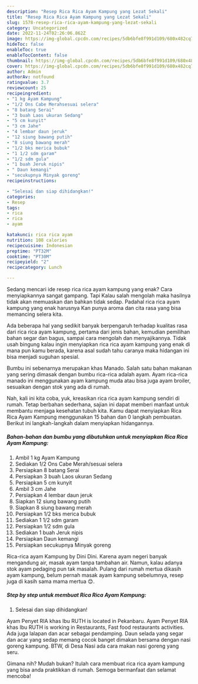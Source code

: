 ```yaml
---
description: "Resep Rica Rica Ayam Kampung yang Lezat Sekali"
title: "Resep Rica Rica Ayam Kampung yang Lezat Sekali"
slug: 1578-resep-rica-rica-ayam-kampung-yang-lezat-sekali
category: Uncategorized
date: 2022-11-24T02:26:06.862Z
image: https://img-global.cpcdn.com/recipes/5db6bfe8f991d109/680x482cq70/rica-rica-ayam-kampung-foto-resep-utama.jpg
hideToc: false
enableToc: true
enableTocContent: false
thumbnail: https://img-global.cpcdn.com/recipes/5db6bfe8f991d109/680x482cq70/rica-rica-ayam-kampung-foto-resep-utama.jpg
cover: https://img-global.cpcdn.com/recipes/5db6bfe8f991d109/680x482cq70/rica-rica-ayam-kampung-foto-resep-utama.jpg
author: Admin
authorAv: notfound
ratingvalue: 3.7
reviewcount: 25
recipeingredient:
- "1 kg Ayam Kampung"
- "1/2 Ons Cabe Merahsesuai selera"
- "8 batang Serai"
- "3 buah Laos ukuran Sedang"
- "5 cm kunyit"
- "3 cm Jahe"
- "4 lembar daun jeruk"
- "12 siung bawang putih"
- "8 siung bawang merah"
- "1/2 bks merica bubuk"
- "1 1/2 sdm garam"
- "1/2 sdm gula"
- "1 buah Jeruk nipis"
- " Daun kemangi"
- "secukupnya Minyak goreng"
recipeinstructions:

- "Selesai dan siap dihidangkan!"
categories:
- Resep
tags:
- rica
- rica
- ayam

katakunci: rica rica ayam 
nutrition: 108 calories
recipecuisine: Indonesian
preptime: "PT32M"
cooktime: "PT30M"
recipeyield: "2"
recipecategory: Lunch

---
```



Sedang mencari ide resep rica rica ayam kampung yang enak? Cara menyiapkannya sangat gampang. Tapi Kalau salah mengolah maka hasilnya tidak akan memuaskan dan bahkan tidak sedap. Padahal rica rica ayam kampung yang enak harusnya Kan punya aroma dan cita rasa yang bisa memancing selera kita.


Ada beberapa hal yang sedikit banyak berpengaruh terhadap kualitas rasa dari rica rica ayam kampung, pertama dari jenis bahan, kemudian pemilihan bahan segar dan bagus, sampai cara mengolah dan menyajikannya. Tidak usah bingung kalau ingin menyiapkan rica rica ayam kampung yang enak di mana pun kamu berada, karena asal sudah tahu caranya maka hidangan ini bisa menjadi suguhan spesial.

Bumbu ini sebenarnya merupakan khas Manado. Salah satu bahan makanan yang sering dimasak dengan bumbu rica-rica adalah ayam. Ayam rica-rica manado ini menggunakan ayam kampung muda atau bisa juga ayam broiler, sesuaikan dengan stok yang ada di rumah.


Nah, kali ini kita coba, yuk, kreasikan rica rica ayam kampung sendiri di rumah. Tetap berbahan sederhana, sajian ini dapat memberi manfaat untuk membantu menjaga kesehatan tubuh kita. Kamu dapat menyiapkan Rica Rica Ayam Kampung menggunakan 15 bahan dan 0 langkah pembuatan. Berikut ini langkah-langkah dalam menyiapkan hidangannya.

<!--inarticleads1-->

##### Bahan-bahan dan bumbu yang dibutuhkan untuk menyiapkan Rica Rica Ayam Kampung:

1. Ambil 1 kg Ayam Kampung
1. Sediakan 1/2 Ons Cabe Merah/sesuai selera
1. Persiapkan 8 batang Serai
1. Persiapkan 3 buah Laos ukuran Sedang
1. Persiapkan 5 cm kunyit
1. Ambil 3 cm Jahe
1. Persiapkan 4 lembar daun jeruk
1. Siapkan 12 siung bawang putih
1. Siapkan 8 siung bawang merah
1. Persiapkan 1/2 bks merica bubuk
1. Sediakan 1 1/2 sdm garam
1. Persiapkan 1/2 sdm gula
1. Sediakan 1 buah Jeruk nipis
1. Persiapkan  Daun kemangi
1. Persiapkan secukupnya Minyak goreng


Rica-rica ayam Kampung by Dini Dini. Karena ayam negeri banyak mengandung air, masak ayam tanpa tambahan air. Namun, kalau adanya stok ayam pedaging pun tak masalah. Pulang dari rumah mertua dikasih ayam kampung, belum pernah masak ayam kampung sebelumnya, resep juga di kasih sama mama mertua 😊. 

<!--inarticleads2-->

##### Step by step untuk membuat Rica Rica Ayam Kampung:


1. Selesai dan siap dihidangkan!

Ayam Penyet RIA khas Ibu RUTH is located in Pekanbaru. Ayam Penyet RIA khas Ibu RUTH is working in Restaurants, Fast food restaurants activities. Ada juga lalapan dan acar sebagai pendamping. Daun selada yang segar dan acar yang sedap memang cocok banget dimakan bersama dengan nasi goreng kampung. BTW, di Desa Nasi ada cara makan nasi goreng yang seru. 

Gimana nih? Mudah bukan? Itulah cara membuat rica rica ayam kampung yang bisa anda praktikkan di rumah. Semoga bermanfaat dan selamat mencoba!
